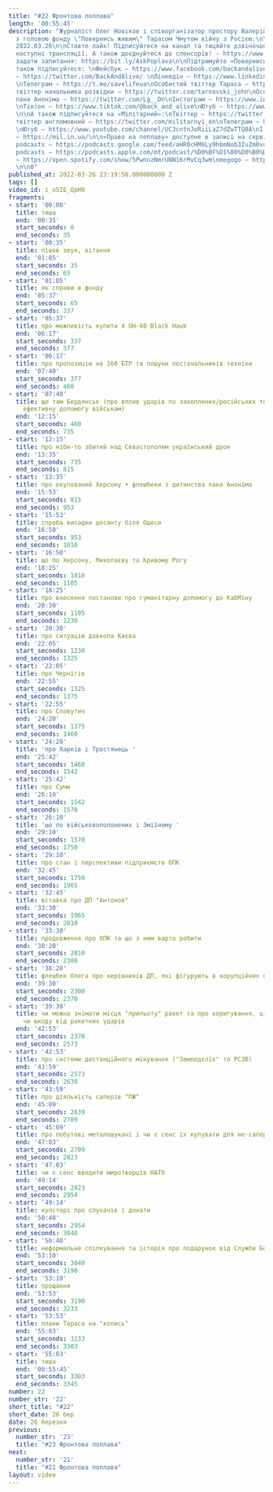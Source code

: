 ```yaml
---
title: "#22 Фронтова поплава"
length: '00:55:45'
description: "Журналіст Олег Новіков і співорганізатор простору Валерій Агєєв обговорюють
  з головою фонду \"Повернись живим\" Тарасом Чмутом війну з Росією.\n\nВипуск за
  2022.03.26\n\nСтавте лайк! Підписуйтеся на канал та тицяйте дзвіночок, щоб не пропустити
  наступні трансляції. А також доєднуйтеся до спонсорів! – https://www.youtube.com/channel/UCwCkRo2WQx_9JRWISLC47fw/join\n\n‼️Щоб
  задати запитання: https://bit.ly/AskPoplava\n\nПідтримуйте «Повернись Живим»: \nhttps://www.comebackalive.in.ua/donate\n\nА
  також підписуйтеся: \nФейсбук – https://www.facebook.com/backandalive \nТвіттер
  – https://twitter.com/BackAndAlive/ \nЛінкедін – https://www.linkedin.com/company/come-back-alive/
  \nТелеграм – https://t.me/savelifeua\nОсобистий твіттер Тараса – https://twitter.com/TarasChmut\nОсобистий
  твіттер начальника розвідки – https://twitter.com/tarnovski_john\nОсобистий твіттер
  пана Аноніма – https://twitter.com/Lg__Dn\nІнстаграм – https://www.instagram.com/savelife.in.ua/
  \nТікток – https://www.tiktok.com/@back_and_alive\nЮтуб – https://www.youtube.com/channel/UCGIa6LSAw2Cl_P-DFv2pHXQ
  \n\nА також підписуйтеся на «Мілітарний»:\nТвіттер – https://twitter.com/mil_in_ua\nТа
  твіттер англомовний – https://twitter.com/militarnyi_en\nТелеграм – https://t.me/milinua
  \nЮтуб – https://www.youtube.com/channel/UC3cntnJoRiiLaZ7dZwTTQ8A\nІ читайте сайт
  – https://mil.in.ua/\n\n«Право на поплаву» доступне в записі на сервісах: \ngoogle
  podcasts – https://podcasts.google.com/feed/aHR0cHM6Ly9hbmNob3IuZm0vcy84ODhiMzE0Yy9wb2RjYXN0L3Jzcw\napple
  podcasts – https://podcasts.apple.com/mt/podcast/%D0%BF%D1%80%D0%B0%D0%B2%D0%BE-%D0%BD%D0%B0-%D0%BF%D0%BE%D0%BF%D0%BB%D0%B0%D0%B2%D1%83/id1613491809\nspotify
  – https://open.spotify.com/show/5PwnnzNmrUNN16rMvCq3wm\nmegogo – https://megogo.page.link/tA2y
  \n\n0"
published_at: 2022-03-26 23:19:58.000000000 Z
tags: []
video_id: i_n5IE_QpH0
fragments:
- start: '00:00'
  title: тиша
  end: '00:35'
  start_seconds: 0
  end_seconds: 35
- start: '00:35'
  title: пішов звук, вітання
  end: '01:05'
  start_seconds: 35
  end_seconds: 65
- start: '01:05'
  title: як справи в фонду
  end: '05:37'
  start_seconds: 65
  end_seconds: 337
- start: '05:37'
  title: про можливість купити 4 UH-60 Black Hawk
  end: '06:17'
  start_seconds: 337
  end_seconds: 377
- start: '06:17'
  title: про пропозицію на 160 БТР та пошуки постачальників техніки
  end: '07:40'
  start_seconds: 377
  end_seconds: 460
- start: '07:40'
  title: що там Бердянськ (про вплив ударів по захоплених/російських територіях та
    ефективну допомогу військам)
  end: '12:15'
  start_seconds: 460
  end_seconds: 735
- start: '12:15'
  title: про ніби-то збитий над Севастополем український дрон
  end: '13:35'
  start_seconds: 735
  end_seconds: 815
- start: '13:35'
  title: про окупований Херсону + флешбеки з дитинства пана Аноніма
  end: '15:53'
  start_seconds: 815
  end_seconds: 953
- start: '15:53'
  title: спроба висадки десанту біля Одеси
  end: '16:50'
  start_seconds: 953
  end_seconds: 1010
- start: '16:50'
  title: що по Херсону, Миколаєву та Кривому Рогу
  end: '18:25'
  start_seconds: 1010
  end_seconds: 1105
- start: '18:25'
  title: про внесення постанови про гуманітарну допомогу до КабМіну
  end: '20:30'
  start_seconds: 1105
  end_seconds: 1230
- start: '20:30'
  title: про ситуацію довкола Києва
  end: '22:05'
  start_seconds: 1230
  end_seconds: 1325
- start: '22:05'
  title: про Чернігів
  end: '22:55'
  start_seconds: 1325
  end_seconds: 1375
- start: '22:55'
  title: про Славутич
  end: '24:20'
  start_seconds: 1375
  end_seconds: 1460
- start: '24:20'
  title: 'про Харків і Тростянець '
  end: '25:42'
  start_seconds: 1460
  end_seconds: 1542
- start: '25:42'
  title: про Суми
  end: '26:10'
  start_seconds: 1542
  end_seconds: 1570
- start: '26:10'
  title: 'що по військовополонених і Зміїному '
  end: '29:10'
  start_seconds: 1570
  end_seconds: 1750
- start: '29:10'
  title: про стан і перспективи підприємств ОПК
  end: '32:45'
  start_seconds: 1750
  end_seconds: 1965
- start: '32:45'
  title: вставка про ДП "Антонов"
  end: '33:30'
  start_seconds: 1965
  end_seconds: 2010
- start: '33:30'
  title: продовження про ОПК та що з ним варто робити
  end: '38:20'
  start_seconds: 2010
  end_seconds: 2300
- start: '38:20'
  title: флешбек Олега про керівників ДП, які фігурують в корупційних провадженнях
  end: '39:30'
  start_seconds: 2300
  end_seconds: 2370
- start: '39:30'
  title: чи можна знімати місця "прильоту" ракет та про коригування, цілевказання
    чи шкоду від ракетних ударів
  end: '42:53'
  start_seconds: 2370
  end_seconds: 2573
- start: '42:53'
  title: про системи дистанційного мінування ("Земледєліє" та РСЗВ)
  end: '43:59'
  start_seconds: 2573
  end_seconds: 2639
- start: '43:59'
  title: про діяльність саперів "ПЖ"
  end: '45:09'
  start_seconds: 2639
  end_seconds: 2709
- start: '45:09'
  title: про побутові металошукачі і чи є сенс їх купувати для не-саперів
  end: '47:03'
  start_seconds: 2709
  end_seconds: 2823
- start: '47:03'
  title: чи є сенс вводити миротворців НАТО
  end: '49:14'
  start_seconds: 2823
  end_seconds: 2954
- start: '49:14'
  title: кулсторі про слухачів і донати
  end: '50:40'
  start_seconds: 2954
  end_seconds: 3040
- start: '50:40'
  title: неформальне спілкування та історія про подарунок від Служби Божої
  end: '53:10'
  start_seconds: 3040
  end_seconds: 3190
- start: '53:10'
  title: прощання
  end: '53:53'
  start_seconds: 3190
  end_seconds: 3233
- start: '53:53'
  title: плани Тараса на "колись"
  end: '55:03'
  start_seconds: 3233
  end_seconds: 3303
- start: '55:03'
  title: тиша
  end: '00:55:45'
  start_seconds: 3303
  end_seconds: 3345
number: 22
number_str: '22'
short_title: "#22"
short_date: 26 бер
date: 26 березня
previous:
  number_str: '23'
  title: "#23 Фронтова поплава"
next:
  number_str: '21'
  title: "#21 Фронтова поплава"
layout: video
---
```

